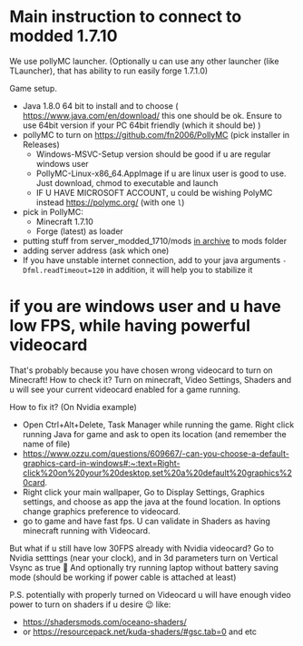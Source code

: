 # Main instruction to connect to modded 1.7.10

We use pollyMC launcher. (Optionally u can use any other launcher (like TLauncher), that has ability to run easily forge 1.7.1.0)

Game setup.
- Java 1.8.0 64 bit to install and to choose ( https://www.java.com/en/download/ this one should be ok. Ensure to use 64bit version if your PC 64bit friendly (which it should be) )
- pollyMC to turn on https://github.com/fn2006/PollyMC  (pick installer in Releases)
    - Windows-MSVC-Setup version should be good if u are regular windows user
    - PollyMC-Linux-x86_64.AppImage if u are linux user is good to use. Just download, chmod to executable and launch
    - IF U HAVE MICROSOFT ACCOUNT, u could be wishing PolyMC instead https://polymc.org/ (with one `l`)
- pick in PollyMC:
    - Minecraft 1.7.10
    - Forge (latest) as loader
- putting stuff from server_modded_1710/mods [in archive](https://github.com/darklab8/infra-game-servers/archive/refs/heads/master.zip) to mods folder 
- adding server address (ask which one)
- If you have unstable internet connection, add to your java arguments `-Dfml.readTimeout=120` in addition, it will help you to stabilize it

# if you are windows user and u have low FPS, while having powerful videocard

That's probably because you have chosen wrong videocard to turn on Minecraft!
How to check it?
Turn on minecraft, Video Settings, Shaders and u will see your current videocard enabled for a game running.

How to fix it? (On Nvidia example)
- Open Ctrl+Alt+Delete, Task Manager while running the game. Right click running Java for game and ask to open its location (and remember the name of file) 
- https://www.ozzu.com/questions/609667/-can-you-choose-a-default-graphics-card-in-windows#:~:text=Right-click%20on%20your%20desktop,set%20a%20default%20graphics%20card.
- Right click your main wallpaper, Go to Display Settings, Graphics settings, and choose as app the java at the found location. In options change graphics preference to videocard.
- go to game and have fast fps. U can validate in Shaders as having minecraft running with Videocard.

But what if u still have low 30FPS already with Nvidia videocard?
Go to Nvidia setttings (near your clock), and in 3d parameters turn on Vertical Vsync as true 🙂
And optionally try running laptop without battery saving mode (should be working if power cable is attached at least)

P.S. potentially with properly turned on Videocard u will have enough video power to turn on shaders if u desire 😉 like:
- https://shadersmods.com/oceano-shaders/
- or https://resourcepack.net/kuda-shaders/#gsc.tab=0
and etc 
